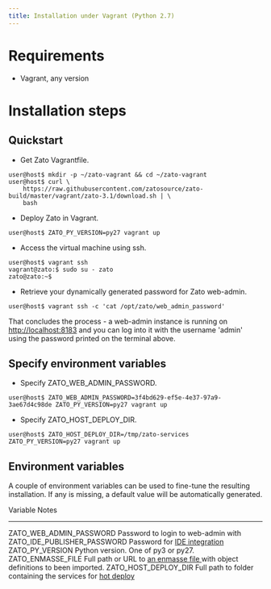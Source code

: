 ```yaml
---
title: Installation under Vagrant (Python 2.7)
---
```


Requirements
============

-   Vagrant, any version

Installation steps
==================

Quickstart
----------

-   Get Zato Vagrantfile.

``` {.shell-session}
user@host$ mkdir -p ~/zato-vagrant && cd ~/zato-vagrant
user@host$ curl \
    https://raw.githubusercontent.com/zatosource/zato-build/master/vagrant/zato-3.1/download.sh | \
    bash
```

-   Deploy Zato in Vagrant.

``` {.shell-session}
user@host$ ZATO_PY_VERSION=py27 vagrant up
```

-   Access the virtual machine using ssh.

``` {.shell-session}
user@host$ vagrant ssh
vagrant@zato:$ sudo su - zato
zato@zato:~$
```

-   Retrieve your dynamically generated password for Zato web-admin.

``` {.shell-session}
user@host$ vagrant ssh -c 'cat /opt/zato/web_admin_password'
```

That concludes the process - a web-admin instance is running on <http://localhost:8183> and you can log into
it with the username \'admin\' using the password printed on the terminal above.

Specify environment variables
-----------------------------

-   Specify ZATO_WEB_ADMIN_PASSWORD.

``` {.shell-session}
user@host$ ZATO_WEB_ADMIN_PASSWORD=3f4bd629-ef5e-4e37-97a9-3ae67d4c98de ZATO_PY_VERSION=py27 vagrant up
```

-   Specify ZATO_HOST_DEPLOY_DIR.

``` {.shell-session}
user@host$ ZATO_HOST_DEPLOY_DIR=/tmp/zato-services ZATO_PY_VERSION=py27 vagrant up
```

Environment variables
---------------------

A couple of environment variables can be used to fine-tune the resulting installation. If any is missing,
a default value will be automatically generated.

  Variable                      Notes
  ----------------------------- --------------------------------------------------------------------------------
  ZATO_WEB_ADMIN_PASSWORD       Password to login to web-admin with
  ZATO_IDE_PUBLISHER_PASSWORD   Password for [IDE integration ](../../../../progguide/ide/index)
  ZATO_PY_VERSION               Python version. One of py3 or py27.
  ZATO_ENMASSE_FILE             Full path or URL to [an enmasse file ](../../enmasse) with
                                object definitions to been imported.
  ZATO_HOST_DEPLOY_DIR          Full path to folder containing the services for
                                [hot deploy ](../../installing-services)
